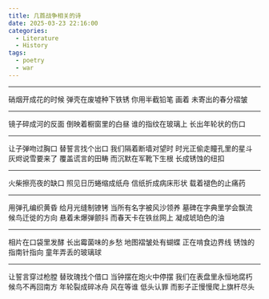 ```yaml
---
title: 几首战争相关的诗
date: 2025-03-23 22:16:00
categories:
  - Literature
  - History
tags:
  - poetry
  - war
---
```


----------------------------
硝烟开成花的时候
弹壳在废墟种下铁锈
你用半截铅笔 画着
未寄出的春分褶皱

----------------------------
镜子碎成河的反面
倒映着橱窗里的白昼
谁的指纹在玻璃上
长出年轮状的伤口

----------------------------
让子弹吻过胸口
替誓言找个出口
我们隔着断墙对望时
时光正偷走瞳孔里的星斗
灰烬说雪要来了
覆盖谎言的田畴
而沉默在军靴下生根
长成锈蚀的纽扣

----------------------------
火柴擦亮夜的缺口
照见日历蜷缩成纸舟
信纸折成病床形状
载着褪色的止痛药

----------------------------
用弹孔编织黄昏
给月光缝制镣铐
当所有名字被风沙领养
墓碑在字典里学会飘流
候鸟迁徙的方向
悬着未爆弹颤抖
而春天卡在铁丝网上
凝成琥珀色的油

----------------------------
相片在口袋里发酵
长出霉菌味的乡愁
地图褶皱处有蝴蝶
正在啃食边界线
锈蚀的指南针指向
童年弄丢的玻璃球

----------------------------
让誓言穿过枪膛
替玫瑰找个借口
当钟摆在炮火中停摆
我们在表盘里永恒地腐朽
候鸟不再回南方
年轮裂成碎冰舟
风在等谁 低头认罪
而影子正慢慢爬上旗杆尽头